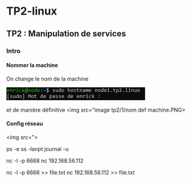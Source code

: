 # TP2-linux

## TP2 : Manipulation de services

### Intro

#### Nommer la machine

On change le nom de la machine 

<img src="image tp2/1/nom machine.PNG" alt="jndjqs"/>

et de manière définitive 
<img src="image tp2/1/nom def machine.PNG>

#### Config réseau

<img src=">

ps -e
ss -lanpt
journal -u

nc -l -p 6668
nc 192.168.56.112

nc -l -p 6668 >> file.txt
nc 192.168.56.112 >> file.txt



